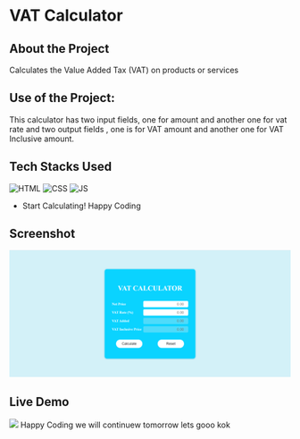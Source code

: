 # VAT Calculator

## About the Project
Calculates the Value Added Tax (VAT) on products or services 

## Use of the Project:

<p>This calculator has two input fields, one for amount and another one for vat rate and two output fields , one is for VAT amount and another one for VAT Inclusive amount.</p>

## Tech Stacks Used


![HTML](https://img.shields.io/badge/html5%20-%23E34F26.svg?&style=for-the-badge&logo=html5&logoColor=white)
![CSS](https://img.shields.io/badge/css3%20-%231572B6.svg?&style=for-the-badge&logo=css3&logoColor=white)
![JS](https://img.shields.io/badge/javascript%20-%23323330.svg?&style=for-the-badge&logo=javascript&logoColor=%23F7DF1E)



- Start Calculating! Happy Coding

## Screenshot

<img src="./Screenshots/ss1.png" />

## Live Demo

<img src="./Screenshots/demo.gif" />   
Happy Coding
we will continuew tomorrow 
lets gooo
kok

